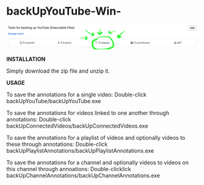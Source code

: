 # backUpYouTube-Win-

![Download from Released](/lookUp.png?raw=true "Download From Releases")

**INSTALLATION**

Simply download the zip file and unzip it.

**USAGE**

To save the annotations for a single video:
Double-click backUpYouTube/backUpYouTube.exe

To save the annotations for videos linked to one another through annotations:
Double-click backUpConnectedVideos/backUpConnectedVideos.exe

To save the annotations for a playlist of videos and optionally videos to these through annotations:
Double-click backUpPlaylistAnnotations/backUpPlaylistAnnotations.exe

To save the annotations for a channel and optionally videos to videos on this channel through annoations:
Double-clicklick backUpChannelAnnotations/backUpChannelAnnotations.exe
